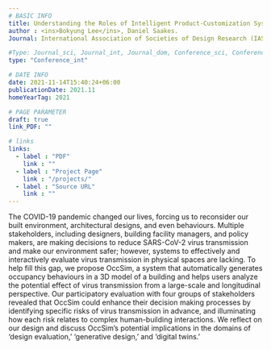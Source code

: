 ```yaml
---
# BASIC INFO
title: Understanding the Roles of Intelligent Product-Customization Systems through Expert Interviews
author : <ins>Bokyung Lee</ins>, Daniel Saakes.
Journal: International Association of Societies of Design Research (IASDR 2021)

#Type: Journal_sci, Journal_int, Journal_dom, Conference_sci, Conference_int, conference_dom
type: "Conference_int"

# DATE INFO
date: 2021-11-14T15:40:24+06:00
publicationDate: 2021.11
homeYearTag: 2021

# PAGE PARAMETER
draft: true
link_PDF: ""

# links
links:
  - label : "PDF"
    link : ""
  - label : "Project Page"
    link : "/projects/"
  - label : "Source URL"
    link : ""
---
```


The COVID-19 pandemic changed our lives, forcing us to reconsider our built environment, architectural designs, and even behaviours. Multiple stakeholders, including designers, building facility managers, and policy makers, are making decisions to reduce SARS-CoV-2 virus transmission and make our environment safer; however, systems to effectively and interactively evaluate virus transmission in physical spaces are lacking. To help fill this gap, we propose OccSim, a system that automatically generates occupancy behaviours in a 3D model of a building and helps users analyze the potential effect of virus transmission from a large-scale and longitudinal perspective. Our participatory evaluation with four groups of stakeholders revealed that OccSim could enhance their decision making processes by identifying specific risks of virus transmission in advance, and illuminating how each risk relates to complex human-building interactions. We reflect on our design and discuss OccSim’s potential implications in the domains of ‘design evaluation,’ ‘generative design,’ and ‘digital twins.’